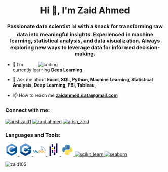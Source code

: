 <h1 align="center">Hi 👋, I'm Zaid Ahmed</h1>
<h3 align="center">Passionate data scientist 📊 with a knack for transforming raw data into meaningful insights. Experienced in machine learning, statistical analysis, and data visualization. Always exploring new ways to leverage data for informed decision-making.</h3>

<img align="right" alt="coding" width="400" src= "https://www.bing.com/th/id/OGC.90869c5965e37d80455ea217848b825d?pid=1.7&rurl=https%3a%2f%2fphysicsgurukul.com%2fwp-content%2fuploads%2f2019%2f02%2fcharacter-1.gif&ehk=U2B81W0G6juegszHvmaMz3MFk4f2SwSvu%2bQfCc1ejSw%3d">

- 🌱 I’m currently learning **Deep Learning**

- 💬 Ask me about **Excel, SQL, Python, Machine Learning, Statistical Analysis, Deep Learning, PBI, Tableau,**

- 📫 How to reach me **zaidahmed.data@gmail.com**

<h3 align="left">Connect with me:</h3>
<p align="left">
<a href="https://twitter.com/arishzaid1" target="blank"><img align="center" src="https://raw.githubusercontent.com/rahuldkjain/github-profile-readme-generator/master/src/images/icons/Social/twitter.svg" alt="arishzaid1" height="30" width="40" /></a>
<a href="https://linkedin.com/in/zaid ahmed" target="blank"><img align="center" src="https://raw.githubusercontent.com/rahuldkjain/github-profile-readme-generator/master/src/images/icons/Social/linked-in-alt.svg" alt="zaid ahmed" height="30" width="40" /></a>
<a href="https://instagram.com/arish_zaid" target="blank"><img align="center" src="https://raw.githubusercontent.com/rahuldkjain/github-profile-readme-generator/master/src/images/icons/Social/instagram.svg" alt="arish_zaid" height="30" width="40" /></a>
</p>

<h3 align="left">Languages and Tools:</h3>
<p align="left"> <a href="https://www.cprogramming.com/" target="_blank" rel="noreferrer"> <img src="https://raw.githubusercontent.com/devicons/devicon/master/icons/c/c-original.svg" alt="c" width="40" height="40"/> </a> <a href="https://www.w3schools.com/cpp/" target="_blank" rel="noreferrer"> <img src="https://raw.githubusercontent.com/devicons/devicon/master/icons/cplusplus/cplusplus-original.svg" alt="cplusplus" width="40" height="40"/> </a> <a href="https://www.mysql.com/" target="_blank" rel="noreferrer"> <img src="https://raw.githubusercontent.com/devicons/devicon/master/icons/mysql/mysql-original-wordmark.svg" alt="mysql" width="40" height="40"/> </a> <a href="https://pandas.pydata.org/" target="_blank" rel="noreferrer"> <img src="https://raw.githubusercontent.com/devicons/devicon/2ae2a900d2f041da66e950e4d48052658d850630/icons/pandas/pandas-original.svg" alt="pandas" width="40" height="40"/> </a> <a href="https://www.python.org" target="_blank" rel="noreferrer"> <img src="https://raw.githubusercontent.com/devicons/devicon/master/icons/python/python-original.svg" alt="python" width="40" height="40"/> </a> <a href="https://scikit-learn.org/" target="_blank" rel="noreferrer"> <img src="https://upload.wikimedia.org/wikipedia/commons/0/05/Scikit_learn_logo_small.svg" alt="scikit_learn" width="40" height="40"/> </a> <a href="https://seaborn.pydata.org/" target="_blank" rel="noreferrer"> <img src="https://seaborn.pydata.org/_images/logo-mark-lightbg.svg" alt="seaborn" width="40" height="40"/> </a> </p>

<p><img align="center" src="https://github-readme-stats.vercel.app/api/top-langs?username=zaid105&show_icons=true&locale=en&layout=compact" alt="zaid105" /></p>
